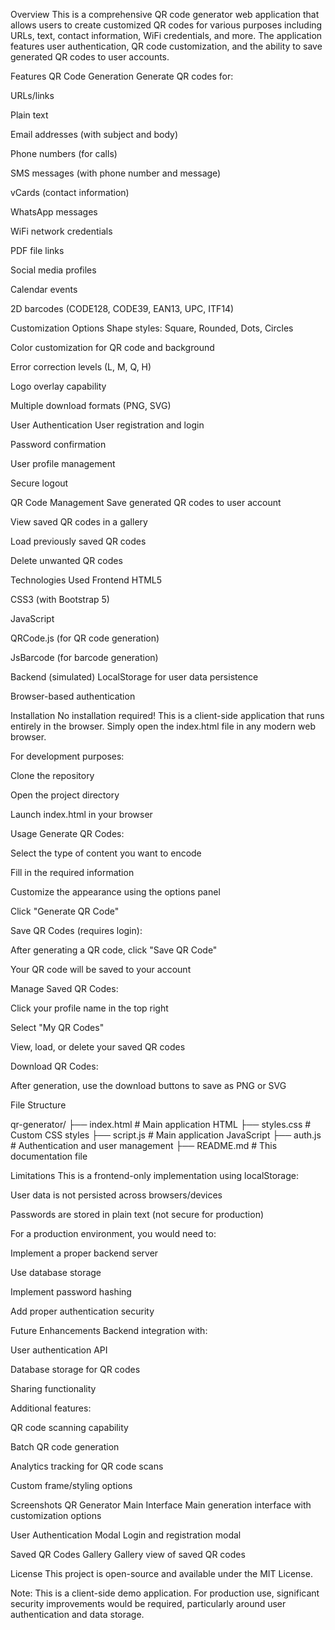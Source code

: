 Overview
This is a comprehensive QR code generator web application that allows users to create customized QR codes for various purposes including URLs, text, contact information, WiFi credentials, and more. The application features user authentication, QR code customization, and the ability to save generated QR codes to user accounts.

Features
QR Code Generation
Generate QR codes for:

URLs/links

Plain text

Email addresses (with subject and body)

Phone numbers (for calls)

SMS messages (with phone number and message)

vCards (contact information)

WhatsApp messages

WiFi network credentials

PDF file links

Social media profiles

Calendar events

2D barcodes (CODE128, CODE39, EAN13, UPC, ITF14)

Customization Options
Shape styles: Square, Rounded, Dots, Circles

Color customization for QR code and background

Error correction levels (L, M, Q, H)

Logo overlay capability

Multiple download formats (PNG, SVG)

User Authentication
User registration and login

Password confirmation

User profile management

Secure logout

QR Code Management
Save generated QR codes to user account

View saved QR codes in a gallery

Load previously saved QR codes

Delete unwanted QR codes

Technologies Used
Frontend
HTML5

CSS3 (with Bootstrap 5)

JavaScript

QRCode.js (for QR code generation)

JsBarcode (for barcode generation)

Backend (simulated)
LocalStorage for user data persistence

Browser-based authentication

Installation
No installation required! This is a client-side application that runs entirely in the browser. Simply open the index.html file in any modern web browser.

For development purposes:

Clone the repository

Open the project directory

Launch index.html in your browser

Usage
Generate QR Codes:

Select the type of content you want to encode

Fill in the required information

Customize the appearance using the options panel

Click "Generate QR Code"

Save QR Codes (requires login):

After generating a QR code, click "Save QR Code"

Your QR code will be saved to your account

Manage Saved QR Codes:

Click your profile name in the top right

Select "My QR Codes"

View, load, or delete your saved QR codes

Download QR Codes:

After generation, use the download buttons to save as PNG or SVG

File Structure


qr-generator/
├── index.html          # Main application HTML
├── styles.css          # Custom CSS styles
├── script.js           # Main application JavaScript
├── auth.js             # Authentication and user management
├── README.md           # This documentation file

Limitations
This is a frontend-only implementation using localStorage:

User data is not persisted across browsers/devices

Passwords are stored in plain text (not secure for production)

For a production environment, you would need to:

Implement a proper backend server

Use database storage

Implement password hashing

Add proper authentication security

Future Enhancements
Backend integration with:

User authentication API

Database storage for QR codes

Sharing functionality

Additional features:

QR code scanning capability

Batch QR code generation

Analytics tracking for QR code scans

Custom frame/styling options

Screenshots
QR Generator Main Interface
Main generation interface with customization options

User Authentication Modal
Login and registration modal

Saved QR Codes Gallery
Gallery view of saved QR codes

License
This project is open-source and available under the MIT License.


Note: This is a client-side demo application. For production use, significant security improvements would be required, particularly around user authentication and data storage.

